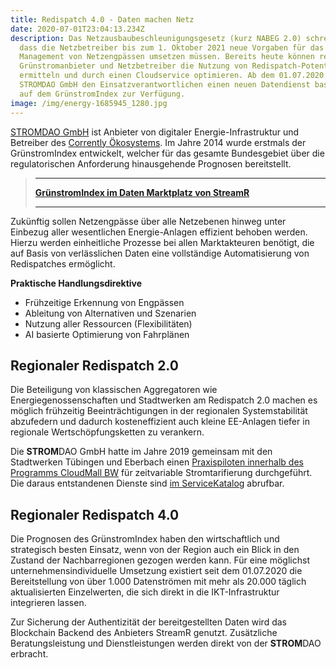 ```yaml
---
title: Redispatch 4.0 - Daten machen Netz
date: 2020-07-01T23:04:13.234Z
description: Das Netzausbaubeschleunigungsgesetz (kurz NABEG 2.0) schreibt vor,
  dass die Netzbetreiber bis zum 1. Oktober 2021 neue Vorgaben für das
  Management von Netzengpässen umsetzen müssen. Bereits heute können regionale
  Grünstromanbieter und Netzbetreiber die Nutzung von Redispatch-Potentialen
  ermitteln und durch einen Cloudservice optimieren. Ab dem 01.07.2020 stellt
  STROMDAO GmbH den Einsatzverantwortlichen einen neuen Datendienst basierend
  auf dem GrünstromIndex zur Verfügung.
image: /img/energy-1685945_1280.jpg
---
```

[STROMDAO GmbH](https://www.stromdao.de/) ist Anbieter von digitaler Energie-Infrastruktur und Betreiber des [Corrently Ökosystems](https://corrently.de/ueber-uns/oekosystem.html). Im Jahre 2014 wurde erstmals der GrünstromIndex entwickelt, welcher für das gesamte Bundesgebiet über die regulatorischen Anforderung hinausgehende Prognosen bereitstellt.

> - - -
>
> **[GrünstromIndex im Daten Marktplatz von StreamR](https://streamr.network/marketplace/products/1928d9b76651482286329cbbc43816ce5826dde3f90243439106bc37e22eaf43)**
>
> - - -

Zukünftig sollen Netzengpässe über alle Netzebenen hinweg unter Einbezug aller wesentlichen Energie-Anlagen effizient behoben werden. Hierzu werden einheitliche Prozesse bei allen Marktakteuren benötigt, die auf Basis von verlässlichen Daten eine vollständige Automatisierung von Redispatches ermöglicht. 

**Praktische Handlungsdirektive**

* Frühzeitige Erkennung von Engpässen
* Ableitung von Alternativen und Szenarien
* Nutzung aller Ressourcen (Flexibilitäten)
* AI basierte Optimierung von Fahrplänen

## Regionaler Redispatch 2.0

Die Beteiligung von klassischen Aggregatoren wie Energiegenossenschaften und Stadtwerken am Redispatch 2.0 machen es möglich frühzeitig Beeinträchtigungen in der regionalen Systemstabilität abzufedern und dadurch kosteneffizient auch kleine EE-Anlagen tiefer in regionale Wertschöpfungsketten zu verankern.

Die **STROM**DAO GmbH hatte im Jahre 2019 gemeinsam mit den Stadtwerken Tübingen und Eberbach einen [Praxispiloten innerhalb des Programms CloudMall BW](https://cloud-mall-bw.de/forum/topic/8/zeitvariabler-stromtarif-mittels-gr%C3%BCnstromindex-pressemitteilung) für zeitvariable Stromtarifierung durchgeführt. Die daraus entstandenen Dienste sind [im ServiceKatalog](https://cloud-mall-bw.de/services/Gr%C3%BCnstromIndex) abrufbar. 

## Regionaler Redispatch 4.0

Die Prognosen des GrünstromIndex haben den wirtschaftlich und strategisch besten Einsatz, wenn von der Region auch ein Blick in den Zustand der Nachbarregionen gezogen werden kann. Für eine möglichst unternehmensindividuelle Umsetzung existiert seit dem 01.07.2020 die Bereitstellung von über 1.000 Datenströmen mit mehr als 20.000 täglich aktualisierten Einzelwerten, die sich direkt in die IKT-Infrastruktur integrieren lassen.

Zur Sicherung der Authentizität der bereitgestellten Daten wird das Blockchain Backend des Anbieters StreamR genutzt. Zusätzliche Beratungsleistung und Dienstleistungen werden direkt von der **STROM**DAO erbracht.